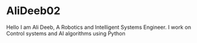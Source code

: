 # AliDeeb02
Hello I am Ali Deeb, A Robotics and Intelligent Systems Engineer. I work on Control systems and AI algorithms using Python
